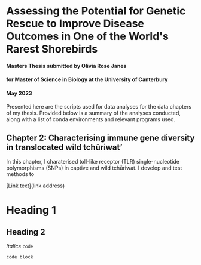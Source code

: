 # Assessing the Potential for Genetic Rescue to Improve Disease Outcomes in One of the World's Rarest Shorebirds
#### Masters Thesis submitted by Olivia Rose Janes
#### for Master of Science in Biology at the University of Canterbury
#### May 2023

Presented here are the scripts used for data analyses for the data chapters of my thesis. 
Provided below is a summary of the analyses conducted, along with a list of conda environments and relevant programs used.


## Chapter 2:  Characterising immune gene diversity in translocated wild tchūriwat’
In this chapter, I charaterised toll-like receptor (TLR) single-nucleotide polymorphisms (SNPs) in captive and wild tchūriwat. I develop and test methods to

[Link text](link address)

# Heading 1
## Heading 2
*Italics*
`code`
```
code block
```
